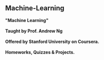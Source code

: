 ## Machine-Learning

<b/>"Machine Learning" <br /><br /> Taught by Prof. Andrew Ng <br /><br /> Offered by Stanford University on Coursera. <br /><br /> Homeworks, Quizzes & Projects.
